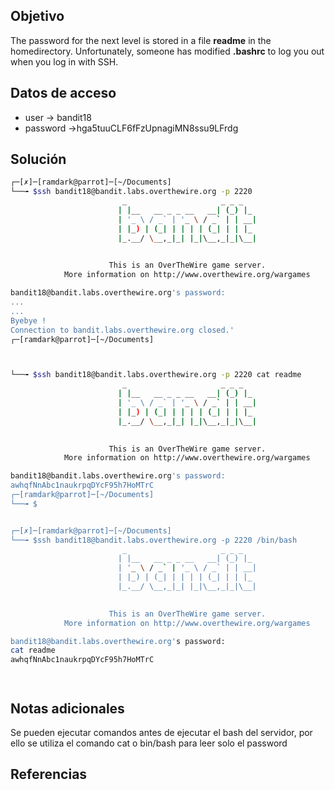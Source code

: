 ## Objetivo
The password for the next level is stored in a file **readme** in the homedirectory. Unfortunately, someone has modified **.bashrc** to log you out when you log in with SSH.

## Datos de acceso
+ user -> bandit18
+ password ->hga5tuuCLF6fFzUpnagiMN8ssu9LFrdg

## Solución
``` bash
┌─[✗]─[ramdark@parrot]─[~/Documents]
└──╼ $ssh bandit18@bandit.labs.overthewire.org -p 2220
                         _                     _ _ _   
                        | |__   __ _ _ __   __| (_) |_ 
                        | '_ \ / _` | '_ \ / _` | | __|
                        | |_) | (_| | | | | (_| | | |_ 
                        |_.__/ \__,_|_| |_|\__,_|_|\__|
                                                       

                      This is an OverTheWire game server. 
            More information on http://www.overthewire.org/wargames

bandit18@bandit.labs.overthewire.org's password: 
...
...
Byebye !
Connection to bandit.labs.overthewire.org closed.'
┌─[ramdark@parrot]─[~/Documents]



└──╼ $ssh bandit18@bandit.labs.overthewire.org -p 2220 cat readme
                         _                     _ _ _   
                        | |__   __ _ _ __   __| (_) |_ 
                        | '_ \ / _` | '_ \ / _` | | __|
                        | |_) | (_| | | | | (_| | | |_ 
                        |_.__/ \__,_|_| |_|\__,_|_|\__|
                                                       

                      This is an OverTheWire game server. 
            More information on http://www.overthewire.org/wargames

bandit18@bandit.labs.overthewire.org's password: 
awhqfNnAbc1naukrpqDYcF95h7HoMTrC
┌─[ramdark@parrot]─[~/Documents]
└──╼ $


┌─[✗]─[ramdark@parrot]─[~/Documents]
└──╼ $ssh bandit18@bandit.labs.overthewire.org -p 2220 /bin/bash
                         _                     _ _ _   
                        | |__   __ _ _ __   __| (_) |_ 
                        | '_ \ / _` | '_ \ / _` | | __|
                        | |_) | (_| | | | | (_| | | |_ 
                        |_.__/ \__,_|_| |_|\__,_|_|\__|
                                                       

                      This is an OverTheWire game server. 
            More information on http://www.overthewire.org/wargames

bandit18@bandit.labs.overthewire.org's password: 
cat readme
awhqfNnAbc1naukrpqDYcF95h7HoMTrC




```
## Notas adicionales

Se pueden ejecutar comandos antes de ejecutar el bash del servidor, por ello se utiliza el comando cat o bin/bash para leer solo el password


## Referencias
